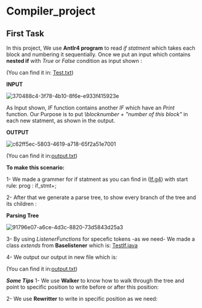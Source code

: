 # Compiler_project

## First Task
In this project, We use **Antlr4 program** to read *if statment* which takes each block and numbering it sequentially.
Once we put an input which contains **nested if** with *True* or *False* condition as input shown :

(You can find it in: [Test.txt](https://github.com/Asmahan-Rashed/Compiler_project/blob/main/Test.txt))

**INPUT**


![370488c4-3f78-4b10-8f6e-e933f415923e](https://user-images.githubusercontent.com/76706477/226956801-e44c0a25-2c05-4cee-8a12-c28659332ce6.jpg)


As Input shown, *IF* function contains another *IF* which have an *Print* function. Our Purpose is to put *\\blocknumber + "number of this block"* in each new statment, as shown in the output.


**OUTPUT**


![c62ff5ec-5803-4619-a718-65f2a51e7001](https://user-images.githubusercontent.com/76706477/226959632-f7234121-3e54-4754-b9fd-ac177ef74876.jpg)


(You can find it in:[output.txt](https://github.com/Asmahan-Rashed/Compiler_project/blob/main/output.txt))

**To make this scenario:**

1- We made a grammer for if statment as you can find in ([If.g4](https://github.com/Asmahan-Rashed/Compiler_project/blob/main/If.g4))
with start rule:
prog : if_stmt+;

2- After that we generate a parse tree, to show every branch of the tree and its children :

**Parsing Tree**

![91796e07-a6ce-4d3c-8820-73d5843d25a3](https://user-images.githubusercontent.com/76706477/226966350-608008d2-bd29-4b44-a86b-ba1f6935ed5e.jpg)

3- By using *ListenerFunctions* for specefic tokens -as we need- We made a class *extends* from **Baselistener** which is:
[TestIf.java](https://github.com/Asmahan-Rashed/Compiler_project/blob/main/TestIf.java)

4- We output our output in new file which is:

(You can find it in:[output.txt](https://github.com/Asmahan-Rashed/Compiler_project/blob/main/output.txt))


***Some Tips***
1- We use **Walker** to know how to walk through the tree and point to specific position to write before or after this position:


2- We use **Rewritter** to write in specific position as we need:


